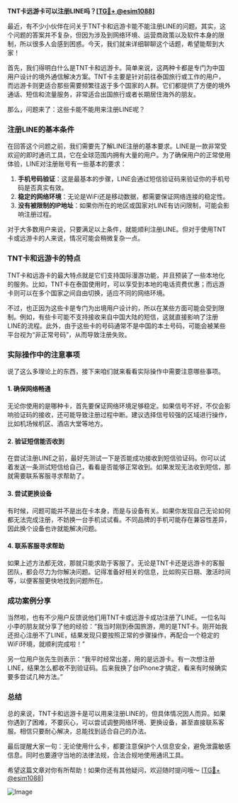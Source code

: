 **TNT卡远游卡可以注册LINE吗？[[TG💪+ @esim1088](https://t.me/s/esim1088)]**

最近，有不少小伙伴在问关于TNT卡和远游卡能不能注册LINE的问题。其实，这个问题的答案并不复杂，但因为涉及到网络环境、运营商政策以及软件本身的限制，所以很多人会感到困惑。今天，我们就来详细聊聊这个话题，希望能帮到大家！

首先，我们得明白什么是TNT卡和远游卡。简单来说，这两种卡都是专门为中国用户设计的境外通信解决方案。TNT卡主要是针对前往泰国旅行或工作的用户，而远游卡则更适合那些需要频繁往返于多个国家的人群。它们都提供了方便的境外通话、短信和流量服务，非常适合出国旅行或者长期居住海外的朋友。

那么，问题来了：这些卡能不能用来注册LINE呢？

### 注册LINE的基本条件

在回答这个问题之前，我们需要先了解LINE注册的基本要求。LINE是一款非常受欢迎的即时通讯工具，它在全球范围内拥有大量的用户。为了确保用户的正常使用体验，LINE对注册账号有一些基本的要求：

1. **手机号码验证**：这是最基本的步骤，LINE会通过短信验证码来验证你的手机号码是否真实有效。
2. **稳定的网络环境**：无论是WiFi还是移动数据，都需要保证网络连接的稳定性。
3. **没有被限制的IP地址**：如果你所在的地区或国家对LINE有访问限制，可能会影响注册过程。

对于大多数用户来说，只要满足以上条件，就能顺利注册LINE。但对于使用TNT卡或远游卡的人来说，情况可能会稍微复杂一点。

### TNT卡和远游卡的特点

TNT卡和远游卡的最大特点就是它们支持国际漫游功能，并且预装了一些本地化的服务。比如，TNT卡在泰国使用时，可以享受到本地的电话资费优惠；而远游卡则可以在多个国家之间自由切换，适应不同的网络环境。

不过，也正因为这些卡是专门为出境用户设计的，所以在某些方面可能会受到限制。例如，有些卡可能不支持接收来自中国大陆的短信，这就直接影响了注册LINE的流程。此外，由于这些卡的号码通常不是中国的本土号码，可能会被某些平台视为“非正常号码”，从而导致注册失败。

### 实际操作中的注意事项

说了这么多理论上的东西，接下来咱们就来看看实际操作中需要注意哪些事项。

#### 1. 确保网络畅通

无论你使用的是哪种卡，首先要保证网络环境足够稳定。如果信号不好，不仅会影响验证码的接收，还可能导致注册过程中断。建议选择信号较强的区域进行操作，比如机场候机区、酒店大堂等地方。

#### 2. 验证短信能否收到

在尝试注册LINE之前，最好先测试一下是否能成功接收到短信验证码。你可以试着发送一条测试短信给自己，看看是否能够正常收到。如果发现无法收到短信，那就需要联系客服寻求帮助了。

#### 3. 尝试更换设备

有时候，问题可能并不是出在卡本身，而是与设备有关。如果你发现自己无论如何都无法完成注册，不妨换一台手机试试看。不同品牌的手机可能存在兼容性差异，因此换个设备也许就能解决问题。

#### 4. 联系客服寻求帮助

如果上述方法都无效，那就只能求助于客服了。无论是TNT卡还是远游卡的客服团队，都会尽力为你解决问题。记得准备好相关的信息，比如购买日期、激活时间等，以便客服更快地找到问题所在。

### 成功案例分享

当然啦，也有不少用户反馈说他们用TNT卡或远游卡成功注册了LINE。一位名叫小李的朋友就分享了他的经验：“我当时刚到泰国旅游，用的是TNT卡。刚开始我还担心注册不了LINE，结果发现只要按照正常的步骤操作，再配合一个稳定的WiFi环境，就顺利完成啦！”

另一位用户张先生则表示：“我平时经常出差，用的是远游卡。有一次想注册LINE，结果怎么都收不到验证码。后来我换了台iPhone才搞定，看来有时候确实要多尝试几种方法。”

### 总结

总的来说，TNT卡和远游卡是可以用来注册LINE的，但具体情况因人而异。如果你遇到了困难，不要灰心，可以尝试调整网络环境、更换设备，甚至直接联系客服。相信只要耐心解决，总能找到适合自己的办法。

最后提醒大家一句：无论使用什么卡，都要注意保护个人信息安全，避免泄露敏感信息。同时也要遵守当地的法律法规，合法合规地使用通讯工具。

希望这篇文章对你有所帮助！如果你还有其他疑问，欢迎随时提问哦～ [[TG💪+ @esim1088](https://t.me/s/esim1088)] 

![Image](https://i.postimg.cc/4NQfJmqS/Snipaste-2025-05-13-00-14-12.png)